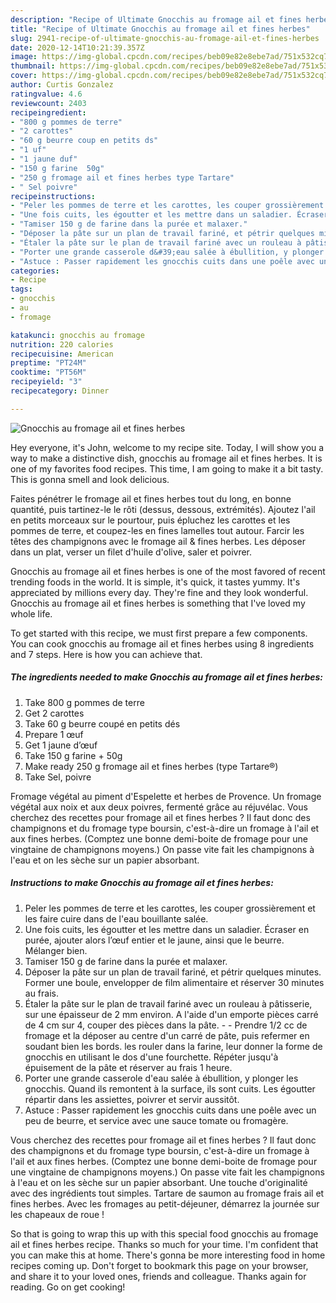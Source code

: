 ```yaml
---
description: "Recipe of Ultimate Gnocchis au fromage ail et fines herbes"
title: "Recipe of Ultimate Gnocchis au fromage ail et fines herbes"
slug: 2941-recipe-of-ultimate-gnocchis-au-fromage-ail-et-fines-herbes
date: 2020-12-14T10:21:39.357Z
image: https://img-global.cpcdn.com/recipes/beb09e82e8ebe7ad/751x532cq70/gnocchis-au-fromage-ail-et-fines-herbes-photo-principale-de-la-recette.jpg
thumbnail: https://img-global.cpcdn.com/recipes/beb09e82e8ebe7ad/751x532cq70/gnocchis-au-fromage-ail-et-fines-herbes-photo-principale-de-la-recette.jpg
cover: https://img-global.cpcdn.com/recipes/beb09e82e8ebe7ad/751x532cq70/gnocchis-au-fromage-ail-et-fines-herbes-photo-principale-de-la-recette.jpg
author: Curtis Gonzalez
ratingvalue: 4.6
reviewcount: 2403
recipeingredient:
- "800 g pommes de terre"
- "2 carottes"
- "60 g beurre coup en petits ds"
- "1 uf"
- "1 jaune duf"
- "150 g farine  50g"
- "250 g fromage ail et fines herbes type Tartare"
- " Sel poivre"
recipeinstructions:
- "Peler les pommes de terre et les carottes, les couper grossièrement et les faire cuire dans de l&#39;eau bouillante salée."
- "Une fois cuits, les égoutter et les mettre dans un saladier. Écraser en purée, ajouter alors l’œuf entier et le jaune, ainsi que le beurre. Mélanger bien."
- "Tamiser 150 g de farine dans la purée et malaxer."
- "Déposer la pâte sur un plan de travail fariné, et pétrir quelques minutes. Former une boule, envelopper de film alimentaire et réserver 30 minutes au frais."
- "Étaler la pâte sur le plan de travail fariné avec un rouleau à pâtisserie, sur une épaisseur de 2 mm environ. A l&#39;aide d&#39;un emporte pièces carré de 4 cm sur 4, couper des pièces dans la pâte.  Prendre 1/2 cc de fromage et la déposer au centre d&#39;un carré de pâte, puis refermer en soudant bien les bords. les rouler dans la farine, leur donner la forme de gnocchis en utilisant le dos d&#39;une fourchette. Répéter jusqu&#39;à épuisement de la pâte et réserver au frais 1 heure."
- "Porter une grande casserole d&#39;eau salée à ébullition, y plonger les gnocchis. Quand ils remontent à la surface, ils sont cuits. Les égoutter répartir dans les assiettes, poivrer et servir aussitôt."
- "Astuce : Passer rapidement les gnocchis cuits dans une poêle avec un peu de beurre, et service avec une sauce tomate ou fromagère."
categories:
- Recipe
tags:
- gnocchis
- au
- fromage

katakunci: gnocchis au fromage 
nutrition: 220 calories
recipecuisine: American
preptime: "PT24M"
cooktime: "PT56M"
recipeyield: "3"
recipecategory: Dinner

---
```



![Gnocchis au fromage ail et fines herbes](https://img-global.cpcdn.com/recipes/beb09e82e8ebe7ad/751x532cq70/gnocchis-au-fromage-ail-et-fines-herbes-photo-principale-de-la-recette.jpg)

Hey everyone, it's John, welcome to my recipe site. Today, I will show you a way to make a distinctive dish, gnocchis au fromage ail et fines herbes. It is one of my favorites food recipes. This time, I am going to make it a bit tasty. This is gonna smell and look delicious.

Faites pénétrer le fromage ail et fines herbes tout du long, en bonne quantité, puis tartinez-le le rôti (dessus, dessous, extrémités). Ajoutez l&#39;ail en petits morceaux sur le pourtour, puis épluchez les carottes et les pommes de terre, et coupez-les en fines lamelles tout autour. Farcir les têtes des champignons avec le fromage ail &amp; fines herbes. Les déposer dans un plat, verser un filet d&#39;huile d&#39;olive, saler et poivrer.

Gnocchis au fromage ail et fines herbes is one of the most favored of recent trending foods in the world. It is simple, it's quick, it tastes yummy. It's appreciated by millions every day. They're fine and they look wonderful. Gnocchis au fromage ail et fines herbes is something that I've loved my whole life.


To get started with this recipe, we must first prepare a few components. You can cook gnocchis au fromage ail et fines herbes using 8 ingredients and 7 steps. Here is how you can achieve that.

<!--inarticleads1-->

##### The ingredients needed to make Gnocchis au fromage ail et fines herbes:

1. Take 800 g pommes de terre
1. Get 2 carottes
1. Take 60 g beurre coupé en petits dés
1. Prepare 1 œuf
1. Get 1 jaune d’œuf
1. Take 150 g farine + 50g
1. Make ready 250 g fromage ail et fines herbes (type Tartare®)
1. Take  Sel, poivre


Fromage végétal au piment d&#39;Espelette et herbes de Provence. Un fromage végétal aux noix et aux deux poivres, fermenté grâce au réjuvélac. Vous cherchez des recettes pour fromage ail et fines herbes ? Il faut donc des champignons et du fromage type boursin, c&#39;est-à-dire un fromage à l&#39;ail et aux fines herbes. (Comptez une bonne demi-boite de fromage pour une vingtaine de champignons moyens.) On passe vite fait les champignons à l&#39;eau et on les sèche sur un papier absorbant. 

<!--inarticleads2-->

##### Instructions to make Gnocchis au fromage ail et fines herbes:

1. Peler les pommes de terre et les carottes, les couper grossièrement et les faire cuire dans de l&#39;eau bouillante salée.
1. Une fois cuits, les égoutter et les mettre dans un saladier. Écraser en purée, ajouter alors l’œuf entier et le jaune, ainsi que le beurre. Mélanger bien.
1. Tamiser 150 g de farine dans la purée et malaxer.
1. Déposer la pâte sur un plan de travail fariné, et pétrir quelques minutes. Former une boule, envelopper de film alimentaire et réserver 30 minutes au frais.
1. Étaler la pâte sur le plan de travail fariné avec un rouleau à pâtisserie, sur une épaisseur de 2 mm environ. A l&#39;aide d&#39;un emporte pièces carré de 4 cm sur 4, couper des pièces dans la pâte. -  - Prendre 1/2 cc de fromage et la déposer au centre d&#39;un carré de pâte, puis refermer en soudant bien les bords. les rouler dans la farine, leur donner la forme de gnocchis en utilisant le dos d&#39;une fourchette. Répéter jusqu&#39;à épuisement de la pâte et réserver au frais 1 heure.
1. Porter une grande casserole d&#39;eau salée à ébullition, y plonger les gnocchis. Quand ils remontent à la surface, ils sont cuits. Les égoutter répartir dans les assiettes, poivrer et servir aussitôt.
1. Astuce : Passer rapidement les gnocchis cuits dans une poêle avec un peu de beurre, et service avec une sauce tomate ou fromagère.


Vous cherchez des recettes pour fromage ail et fines herbes ? Il faut donc des champignons et du fromage type boursin, c&#39;est-à-dire un fromage à l&#39;ail et aux fines herbes. (Comptez une bonne demi-boite de fromage pour une vingtaine de champignons moyens.) On passe vite fait les champignons à l&#39;eau et on les sèche sur un papier absorbant. Une touche d&#39;originalité avec des ingrédients tout simples. Tartare de saumon au fromage frais ail et fines herbes. Avec les fromages au petit-déjeuner, démarrez la journée sur les chapeaux de roue ! 

So that is going to wrap this up with this special food gnocchis au fromage ail et fines herbes recipe. Thanks so much for your time. I'm confident that you can make this at home. There's gonna be more interesting food in home recipes coming up. Don't forget to bookmark this page on your browser, and share it to your loved ones, friends and colleague. Thanks again for reading. Go on get cooking!
